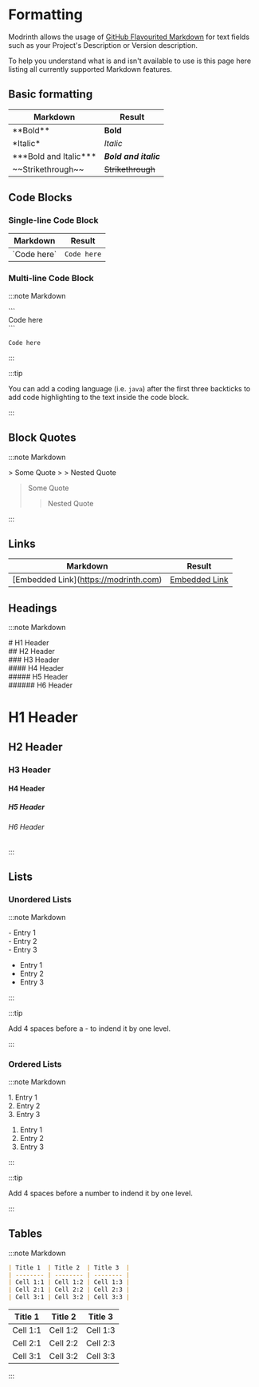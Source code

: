 # Formatting

Modrinth allows the usage of [GitHub Flavourited Markdown](https://docs.github.com/en/get-started/writing-on-github/getting-started-with-writing-and-formatting-on-github/basic-writing-and-formatting-syntax) for text fields such as your Project's Description or Version description.

To help you understand what is and isn't available to use is this page here listing all currently supported Markdown features.

## Basic formatting

| Markdown                    | Result                |
| --------------------------- | --------------------- |
| \*\*Bold\*\*                | **Bold**              |
| \*Italic\*                  | *Italic*              |
| \*\*\*Bold and Italic\*\*\* | ***Bold and italic*** |
| \~\~Strikethrough\~\~       | ~~Strikethrough~~     |

## Code Blocks

### Single-line Code Block

| Markdown      | Result      |
| ------------- | ----------- |
| \`Code here\` | `Code here` |

### Multi-line Code Block

:::note Markdown

\`\`\`  
Code here  
\`\`\`

```
Code here
```

:::

:::tip

You can add a coding language (i.e. `java`) after the first three backticks to add code highlighting to the text inside the code block.

:::

## Block Quotes

:::note Markdown

\> Some Quote
\> \> Nested Quote

> Some Quote
> > Nested Quote

:::

## Links

| Markdown                                | Result                                |
| --------------------------------------- | ------------------------------------- |
| \[Embedded Link\](https://modrinth.com) | [Embedded Link](https://modrinth.com) |

## Headings

:::note Markdown

\# H1 Header  
\#\# H2 Header  
\#\#\# H3 Header  
\#\#\#\# H4 Header  
\#\#\#\#\# H5 Header  
\#\#\#\#\#\# H6 Header

# H1 Header
## H2 Header
### H3 Header
#### H4 Header
<!-- Workaround for Docosaurus Uppercasing H5 headers -->
<h5 style={{textTransform: "unset"}}>H5 Header</h5>

###### H6 Header

:::

## Lists

### Unordered Lists

:::note Markdown

\- Entry 1  
\- Entry 2  
\- Entry 3

- Entry 1
- Entry 2
- Entry 3

:::

:::tip

Add 4 spaces before a - to indend it by one level.

:::

### Ordered Lists

:::note Markdown

1\. Entry 1  
2\. Entry 2  
3\. Entry 3

1. Entry 1
2. Entry 2
3. Entry 3

:::

:::tip

Add 4 spaces before a number to indend it by one level.

:::

## Tables

:::note Markdown

```markdown
| Title 1  | Title 2  | Title 3  |
| -------- | -------- | -------- |
| Cell 1:1 | Cell 1:2 | Cell 1:3 |
| Cell 2:1 | Cell 2:2 | Cell 2:3 |
| Cell 3:1 | Cell 3:2 | Cell 3:3 |
```

| Title 1  | Title 2  | Title 3  |
| -------- | -------- | -------- |
| Cell 1:1 | Cell 1:2 | Cell 1:3 |
| Cell 2:1 | Cell 2:2 | Cell 2:3 |
| Cell 3:1 | Cell 3:2 | Cell 3:3 |

:::
